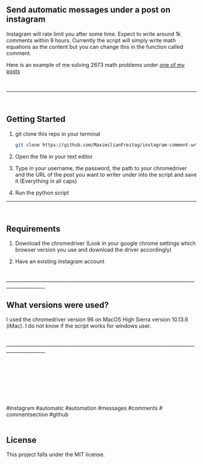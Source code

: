 ## Send automatic messages under a post on instagram

Instagram will rate limit you after some time. Expect to write around 1k comments within 9 hours.
Currently the script will simply write math equations as the content but you can change this in the function called comment.

Here is an example of me solving 2673 math problems under [one of my posts](https://www.instagram.com/p/CW3yyC_s1uo/?utm_source=ig_web_copy_link)

<br> 

______________________________________________________________________________________________
<br>  

<!-- GETTING STARTED -->
## Getting Started


1. git clone this repo in your terminal
   ```sh
   git clone https://github.com/MaximilianFreitag/instagram-comment-writer-requests.git
   ```

2. Open the file in your text editor
   
3. Type in your username, the password, the path to your chromedriver and the URL of the post you want to writer under into the script and save it (Everything in all caps)

4. Run the python script 
   
   
______________________________________________________________________________________________
<br> 


<!-- Requirements -->
## Requirements



1. Download the chromedriver (Look in your google chrome settings which browser version you use and download the driver accordingly)
   

2. Have an existing instagram account


<br> 
______________________________________________________________________________________________
<br>  

<!-- What versions were used? -->
## What versions were used?

I used the chromedriver version 96 on MacOS High Sierra version 10.13.6 (iMac). I do not know if the script works for windows user.   




<br> 
______________________________________________________________________________________________
<br>  
 

<br />
<br />
<br />
<br />
<br />
<br />





<br />
<br />
#instagram #automatic #automation #messages #comments # commentsection #github
<br />
<br />



## License
This project falls under the MIT license.

